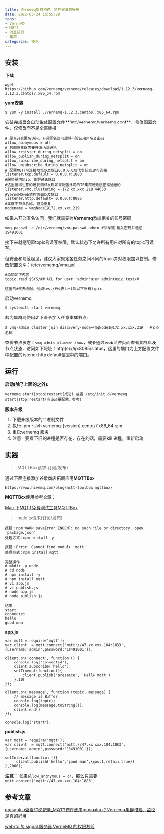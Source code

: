 ```yaml
---
title: Vernemq集群搭建、监控是真的好用
date: 2022-03-24 15:55:29
tags:
- VerneMQ
- MQTT
- 消息队列
- 集群
categories: 技术
---
```

## 安装

**下载**

```
wget https://github.com/vernemq/vernemq/releases/download/1.12.3/vernemq-1.12.3.centos7.x86_64.rpm
```

**yum安装**

```
$ yum -y install ./vernemq-1.12.3.centos7.x86_64.rpm
```

安装完成后会自动生成配置文件**/etc/vernemq/vernemq.conf**，修改配置文件，仅修改而不是全部替换

```
# 是否开启匿名访问，开启匿名访问后将不验证用户名及密码
allow_anonymous = off
# 若配置集群需要开发内部通讯
allow_register_during_netsplit = on
allow_publish_during_netsplit = on
allow_subscribe_during_netsplit = on
allow_unsubscribe_during_netsplit = on
# 配置MQTT可连接地址以及端口0.0.0.0及代表任意IP可连接
listener.tcp.default = 0.0.0.0:1883
#服务器内网ip，集群通讯端口
#这里值得注意的是我测试发现如果配置外网的IP集群是无法正常通信的
listener.vmq.clustering = 172.xx.xxx.219:44053
#VerneMQweb监控页面以及端口
listener.http.default= 0.0.0.0:8085
#集群中节点名称，避免重复
nodename = vmqNode1@172.xx.xxx.219
```

如果未开启匿名访问，我们就需要为**Vernemq**添加相关的账号密码

```
vmq-passwd -c /etc/vernemq/vmq.passwd admin #回车键 输入密码并验证 19491001
```

接下来就是配置topic的读写权限，默认状态下允许所有用户对所有的topic可读写。

但安全和规范起见，建议大家规定各任务之间不同的topic并对权限加以控制。修改配置文件：/etc/vernemq/vmq.acl

```
#添加如下内容
topic read $SYS/## ACL for user 'admin'user admintopic test/#

这里的#代表统配，例如test/#代表test及以下所有topic
```

启动vernemq

```
$ systemctl start vernemq
```

若为集群则使用如下命令加入任意集群节点:

```
$ vmq-admin cluster join discovery-node=vmqNode1@172.xx.xxx.219   #节点名称
```

查看节点状态：`vmq-admin cluster show`，或者通过web监控页面查看集群以及节点状态，访问如下地址：http(s)://ip:8085/status，这里的端口为上方配置文件中配置的listener.http.default信息中的端口。

## 运行

**启动(除了上面的之外):**

```
vernemq start|stop|restart(成功) 或者 /etc/init.d/vernemq start|stop|restart(应该还要配置，参考)
```

**版本升级**

1. 下载升级版本的二进制文件
2. 执行 rpm -Uvh vernemq-[version].centos7.x86_64.rpm
3. 重启vernemq 服务
4. 注意：要看下旧的进程是否存在，存在的话，需要kill 进程，重新启动

## 实践

> MQTTBox请求(订阅/发布)

通过下面连接添加谷歌商店拓展应用**MQTTBox**

`https://www.hivemq.com/blog/mqtt-toolbox-mqttbox/`

**MQTTBox**使用参考文章：

[Mac 下MQTT免费测试工具MQTTBox](https://blog.csdn.net/qq_20042935/article/details/101195038)

> node.js请求(订阅/发布)

```
报错：npm WARN saveError ENOENT: no such file or directory, open 'package.json'
处理方式：npm install -y

报错：Error: Cannot find module 'mqtt'
处理方式：npm install mqtt

完整操作
# mkdir -p node
# cd node
# npm install -y
# npm install mqtt
# vi app.js
# vi publish.js
# node app.js
# node publish.js

结果
start
connected
hello
good man
```

**app.js**

```
var mqtt = require('mqtt');
var client  = mqtt.connect('mqtt://47.xx.xxx.104:1883',{username:'admin',password:'19491001'});

client.on('connect', function () {
    console.log("connected");
    client.subscribe('hello');
    setTimeout(function(){
        client.publish('presence', 'Hello mqtt')
    },10)
});

client.on('message', function (topic, message) {
    // message is Buffer
    console.log(topic);
    console.log(message.toString());
    client.end()
});

console.log("start");
```

**publish.js**

```
var mqtt = require('mqtt');
var client  = mqtt.connect('mqtt://47.xx.xxx.104:1883',{username:'admin',password:'19491001'});

setInterval(function (){
     client.publish('hello','good man',{qos:1,retain:true})
},2000);
```

**注意：** 如果`allow_anonymous = on`，那么只需要`mqtt.connect('mqtt://47.xx.xxx.104:1883')`

## 参考文章

[mosquitto查看订阅记录_MQTT还在使用mosquitto？Vernemq集群搭建、监控是真的好用](https://blog.csdn.net/weixin_39767645/article/details/111671642)

[webrtc 的 signal 服务器 VerneMQ 的权限校验](https://kebingzao.com/2018/06/03/vernemq-verify/)